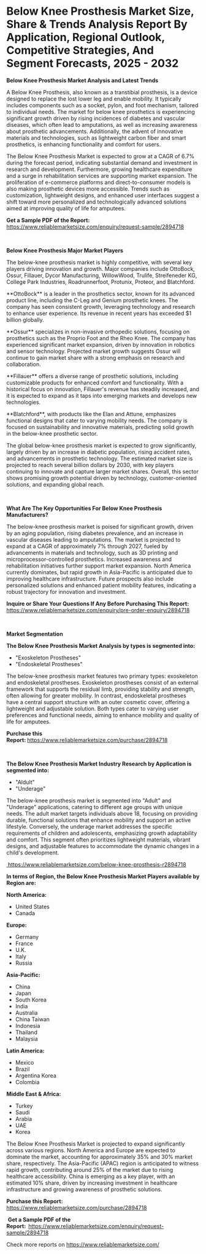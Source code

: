 <p><h1>Below Knee Prosthesis Market Size, Share & Trends Analysis Report By Application, Regional Outlook, Competitive Strategies, And Segment Forecasts, 2025 - 2032</h1></p><p><strong>Below Knee Prosthesis Market Analysis and Latest Trends</strong></p>
<p><p>A Below Knee Prosthesis, also known as a transtibial prosthesis, is a device designed to replace the lost lower leg and enable mobility. It typically includes components such as a socket, pylon, and foot mechanism, tailored to individual needs. The market for below knee prosthetics is experiencing significant growth driven by rising incidences of diabetes and vascular diseases, which often lead to amputations, as well as increasing awareness about prosthetic advancements. Additionally, the advent of innovative materials and technologies, such as lightweight carbon fiber and smart prosthetics, is enhancing functionality and comfort for users.</p><p>The Below Knee Prosthesis Market is expected to grow at a CAGR of 6.7% during the forecast period, indicating substantial demand and investment in research and development. Furthermore, growing healthcare expenditure and a surge in rehabilitation services are supporting market expansion. The proliferation of e-commerce platforms and direct-to-consumer models is also making prosthetic devices more accessible. Trends such as customization, lightweight designs, and enhanced user interfaces suggest a shift toward more personalized and technologically advanced solutions aimed at improving quality of life for amputees.</p></p>
<p><strong>Get a Sample PDF of the Report:&nbsp;</strong> <a href="https://www.reliablemarketsize.com/enquiry/request-sample/2894718?utm_campaign=2747&utm_medium=2&utm_source=Github&utm_content=ia&utm_term=15032025&utm_id=below-knee-prosthesis">https://www.reliablemarketsize.com/enquiry/request-sample/2894718</a></p>
<p>&nbsp;</p>
<p><strong>Below Knee Prosthesis Major Market Players</strong></p>
<p><p>The below-knee prosthesis market is highly competitive, with several key players driving innovation and growth. Major companies include OttoBock, Ossur, Fillauer, Dycor Manufacturing, WillowWood, Trulife, Streifeneder KG, College Park Industries, Roadrunnerfoot, Protunix, Proteor, and Blatchford.</p><p>**OttoBock** is a leader in the prosthetics sector, known for its advanced product line, including the C-Leg and Genium prosthetic knees. The company has seen consistent growth, leveraging technology and research to enhance user experience. Its revenue in recent years has exceeded $1 billion globally.</p><p>**Ossur** specializes in non-invasive orthopedic solutions, focusing on prosthetics such as the Proprio Foot and the Rheo Knee. The company has experienced significant market expansion, driven by innovation in robotics and sensor technology. Projected market growth suggests Ossur will continue to gain market share with a strong emphasis on research and collaboration.</p><p>**Fillauer** offers a diverse range of prosthetic solutions, including customizable products for enhanced comfort and functionality. With a historical focus on innovation, Fillauer's revenue has steadily increased, and it is expected to expand as it taps into emerging markets and develops new technologies.</p><p>**Blatchford**, with products like the Elan and Attune, emphasizes functional designs that cater to varying mobility needs. The company is focused on sustainability and innovative materials, predicting solid growth in the below-knee prosthetic sector.</p><p>The global below-knee prosthesis market is expected to grow significantly, largely driven by an increase in diabetic population, rising accident rates, and advancements in prosthetic technology. The estimated market size is projected to reach several billion dollars by 2030, with key players continuing to innovate and capture larger market shares. Overall, this sector shows promising growth potential driven by technology, customer-oriented solutions, and expanding global reach.</p></p>
<p>&nbsp;</p>
<p><strong>What Are The Key Opportunities For Below Knee Prosthesis Manufacturers?</strong></p>
<p><p>The below-knee prosthesis market is poised for significant growth, driven by an aging population, rising diabetes prevalence, and an increase in vascular diseases leading to amputations. The market is projected to expand at a CAGR of approximately 7% through 2027, fueled by advancements in materials and technology, such as 3D printing and microprocessor-controlled prosthetics. Increased awareness and rehabilitation initiatives further support market expansion. North America currently dominates, but rapid growth in Asia-Pacific is anticipated due to improving healthcare infrastructure. Future prospects also include personalized solutions and enhanced patient mobility features, indicating a robust trajectory for innovation and investment.</p></p>
<p><strong>Inquire or Share Your Questions If Any Before Purchasing This Report:</strong> <a href="https://www.reliablemarketsize.com/enquiry/pre-order-enquiry/2894718?utm_campaign=2747&utm_medium=2&utm_source=Github&utm_content=ia&utm_term=15032025&utm_id=below-knee-prosthesis">https://www.reliablemarketsize.com/enquiry/pre-order-enquiry/2894718</a></p>
<p>&nbsp;</p>
<p><strong>Market Segmentation</strong></p>
<p><strong>The Below Knee Prosthesis Market Analysis by types is segmented into:</strong></p>
<p><ul><li>"Exoskeleton Prostheses"</li><li>"Endoskeletal Prostheses"</li></ul></p>
<p><p>The below-knee prosthesis market features two primary types: exoskeleton and endoskeletal prostheses. Exoskeleton prostheses consist of an external framework that supports the residual limb, providing stability and strength, often allowing for greater mobility. In contrast, endoskeletal prostheses have a central support structure with an outer cosmetic cover, offering a lightweight and adjustable solution. Both types cater to varying user preferences and functional needs, aiming to enhance mobility and quality of life for amputees.</p></p>
<p><strong>Purchase this Report:&nbsp;</strong><a href="https://www.reliablemarketsize.com/purchase/2894718?utm_campaign=2747&utm_medium=2&utm_source=Github&utm_content=ia&utm_term=15032025&utm_id=below-knee-prosthesis">https://www.reliablemarketsize.com/purchase/2894718</a></p>
<p>&nbsp;</p>
<p><strong>The Below Knee Prosthesis Market Industry Research by Application is segmented into:</strong></p>
<p><ul><li>"Aldult"</li><li>"Underage"</li></ul></p>
<p><p>The below-knee prosthesis market is segmented into "Adult" and "Underage" applications, catering to different age groups with unique needs. The adult market targets individuals above 18, focusing on providing durable, functional solutions that enhance mobility and support an active lifestyle. Conversely, the underage market addresses the specific requirements of children and adolescents, emphasizing growth adaptability and comfort. This segment often prioritizes lightweight materials, vibrant designs, and adjustable features to accommodate the dynamic changes in a child's development.</p></p>
<p><a href="https://www.reliablemarketsize.com/below-knee-prosthesis-r2894718?utm_campaign=2747&utm_medium=2&utm_source=Github&utm_content=ia&utm_term=15032025&utm_id=below-knee-prosthesis">&nbsp;https://www.reliablemarketsize.com/below-knee-prosthesis-r2894718</a></p>
<p><strong>In terms of Region, the Below Knee Prosthesis Market Players available by Region are:</strong></p>
<p>
    <p> <strong> North America: </strong>
        <ul>
            <li>United States</li>
            <li>Canada</li>
        </ul>
        </p> 
    <p> <strong> Europe: </strong>
        <ul>
            <li>Germany</li>
            <li>France</li>
            <li>U.K.</li>
            <li>Italy</li>
            <li>Russia</li>
        </ul>
        </p> 
    <p> <strong> Asia-Pacific: </strong>
        <ul>
            <li>China</li>
            <li>Japan</li>
            <li>South Korea</li>
            <li>India</li>
            <li>Australia</li>
            <li>China Taiwan</li>
            <li>Indonesia</li>
            <li>Thailand</li>
            <li>Malaysia</li>
        </ul>
        </p> 
    <p> <strong> Latin America: </strong>
        <ul>
            <li>Mexico</li>
            <li>Brazil</li>
            <li>Argentina Korea</li>
            <li>Colombia</li>
        </ul>
        </p> 
    <p> <strong> Middle East & Africa: </strong>
        <ul>
            <li>Turkey</li>
            <li>Saudi</li>
            <li>Arabia</li>
            <li>UAE</li>
            <li>Korea</li>
        </ul>
    </p>
    </p>
<p><p>The Below Knee Prosthesis Market is projected to expand significantly across various regions. North America and Europe are expected to dominate the market, accounting for approximately 35% and 30% market share, respectively. The Asia-Pacific (APAC) region is anticipated to witness rapid growth, contributing around 25% of the market due to rising healthcare accessibility. China is emerging as a key player, with an estimated 10% share, driven by increasing investment in healthcare infrastructure and growing awareness of prosthetic solutions.</p></p>
<p><strong>Purchase this Report: </strong><a href="https://www.reliablemarketsize.com/purchase/2894718?utm_campaign=2747&utm_medium=2&utm_source=Github&utm_content=ia&utm_term=15032025&utm_id=below-knee-prosthesis">https://www.reliablemarketsize.com/purchase/2894718</a></p>
<p>&nbsp;<strong>Get a Sample PDF of the Report:&nbsp;&nbsp;</strong><a href="https://www.reliablemarketsize.com/enquiry/request-sample/2894718?utm_campaign=2747&utm_medium=2&utm_source=Github&utm_content=ia&utm_term=15032025&utm_id=below-knee-prosthesis">https://www.reliablemarketsize.com/enquiry/request-sample/2894718</a></p>
<p><strong></strong></p>
<p>Check more reports on <a href="https://www.reliablemarketsize.com/?utm_campaign=2747&utm_medium=2&utm_source=Github&utm_content=ia&utm_term=15032025&utm_id=below-knee-prosthesis">https://www.reliablemarketsize.com/</a></p>